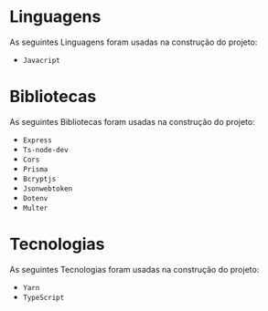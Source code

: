 # Linguagens 
As seguintes Linguagens foram usadas na construção do projeto:

- `Javacript`

# Bibliotecas 
As seguintes Bibliotecas foram usadas na construção do projeto:

- `Express`
- `Ts-node-dev`
- `Cors`
- `Prisma`
- `Bcryptjs`
- `Jsonwebtoken`
- `Dotenv`
- `Multer`
    
# Tecnologias 
As seguintes Tecnologias foram usadas na construção do projeto:

- `Yarn`
- `TypeScript`
